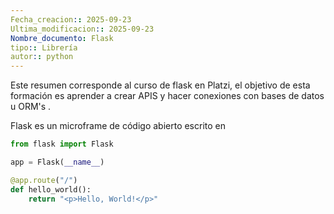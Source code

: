 ```yaml
---
Fecha_creacion:: 2025-09-23
Ultima_modificacion:: 2025-09-23
Nombre_documento: Flask
tipo:: Librería
autor:: python
---
```

Este resumen corresponde al curso de flask en Platzi, el objetivo de esta formación es aprender a crear APIS y hacer conexiones con bases de datos u ORM's . 

Flask es un microframe de código abierto escrito en 

~~~python
from flask import Flask

app = Flask(__name__)

@app.route("/")
def hello_world():
    return "<p>Hello, World!</p>"
~~~
